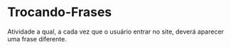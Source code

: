 # Trocando-Frases
Atividade a qual, a cada vez que o usuário entrar no site, deverá aparecer uma frase diferente.
